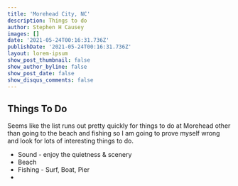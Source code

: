 ```yaml
---
title: 'Morehead City, NC'
description: Things to do
author: Stephen H Causey
images: []
date: '2021-05-24T00:16:31.736Z'
publishDate: '2021-05-24T00:16:31.736Z'
layout: lorem-ipsum
show_post_thumbnail: false
show_author_byline: false
show_post_date: false
show_disqus_comments: false
---
```

## Things To Do

Seems like the list runs out pretty quickly for things to do at Morehead other than going to the beach and fishing so I am going to prove myself wrong and look for lots of interesting things to do.

*   Sound - enjoy the quietness & scenery
*   Beach
*   Fishing - Surf, Boat, Pier
*

